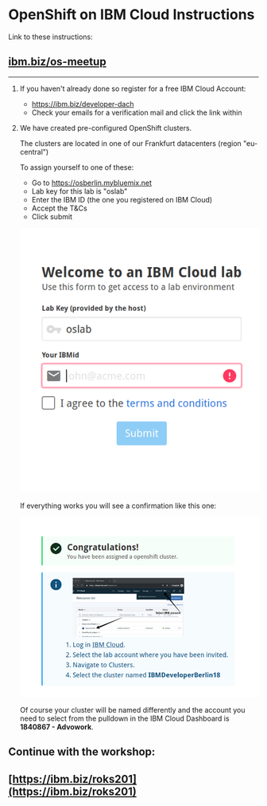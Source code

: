 # OpenShift on IBM Cloud Instructions

Link to these instructions: 

## [ibm.biz/os-meetup](http://ibm.biz/os-meetup)

---

1. If you haven't already done so register for a free IBM Cloud Account:

    * https://ibm.biz/developer-dach
    * Check your emails for a verification mail and click the link within

2. We have created pre-configured OpenShift clusters. 

    The clusters are located in one of our Frankfurt datacenters (region "eu-central")

    To assign yourself to one of these:

    * Go to https://osberlin.mybluemix.net
    * Lab key for this lab is "oslab"
    * Enter the IBM ID (the one you registered on IBM Cloud)  
    * Accept the T&Cs
    * Click submit

    ![granttool1](images/granttool1.png)

    If everything works you will see a confirmation like this one:

    ![granttool2](images/granttool2.png)

    Of course your cluster will be named differently and the account you need to select from the pulldown in the IBM Cloud Dashboard is **1840867 - Advowork**.

## Continue with the workshop: 
## [https://ibm.biz/roks201](https://ibm.biz/roks201)

    


